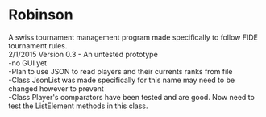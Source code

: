# Robinson
A swiss tournament management program made specifically to follow FIDE tournament rules.<br/>&#9;
2/1/2015 Version 0.3 - An untested prototype<br/>
  -no GUI yet<br/>
  -Plan to use JSON to read players and their currents ranks from file<br/>
    -Class JsonList was made specifically for this name may need to be changed however to prevent<br/>
  -Class Player's comparators have been tested and are good. Now need to test the ListElement methods in this class.<br/>

